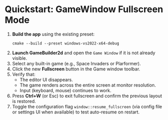 # Quickstart: GameWindow Fullscreen Mode

1. **Build the app** using the existing preset:
   ```pwsh
   cmake --build --preset windows-vs2022-x64-debug
   ```
2. **Launch GameBuilder2d** and open the `Game Window` if it is not already visible.
3. Select any built-in game (e.g., Space Invaders or Plarformer).
4. Click the new **Fullscreen** button in the Game window toolbar.
5. Verify that:
   - The editor UI disappears.
   - The game renders across the entire screen at monitor resolution.
   - Input (keyboard, mouse) continues to work.
6. Press **Ctrl+W** (or Esc) to exit fullscreen and confirm the previous layout is restored.
7. Toggle the configuration flag `window::resume_fullscreen` (via config file or settings UI when available) to test auto-resume on restart.
